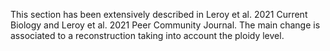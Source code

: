 This section has been extensively described in Leroy et al. 2021 Current Biology and Leroy et al. 2021 Peer Community Journal.
The main change is associated to a reconstruction taking into account the ploidy level. 
